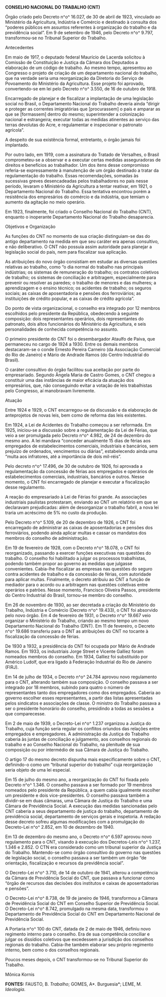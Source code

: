 **CONSELHO NACIONAL DO TRABALHO (CNT)**

Órgão criado pelo Decreto n^o^ 16.027, de 30 de abril de 1923, vinculado
ao Ministério da Agricultura, Indústria e Comércio e destinado à
consulta dos “poderes públicos em assuntos referentes à organização do
trabalho e da previdência social”. Em 9 de setembro de 1946, pelo
Decreto n^o^ 9.797, transformou-se no Tribunal Superior do Trabalho.

Antecedentes

Em maio de 1917, o deputado federal Maurício de Lacerda solicitou à
Comissão de Constituição e Justiça da Câmara dos Deputados a elaboração
de um código de trabalho. Ao mesmo tempo, apresentou ao Congresso o
projeto de criação de um departamento nacional do trabalho, que na
verdade seria uma reorganização da Diretoria do Serviço de Povoamento do
Ministério da Agricultura. Esse projeto foi aprovado, convertendo-se em
lei pelo Decreto n^o^ 3.550, de 16 de outubro de 1918.

Encarregado de planejar e de fiscalizar a implantação de uma legislação
social no Brasil, o Departamento Nacional do Trabalho deveria ainda
“dirigir e proteger as correntes imigratórias que [procurassem] o país e
amparar as que se [formassem] dentro do mesmo; superintender a
colonização nacional e estrangeira; executar todas as medidas atinentes
ao serviço das terras devolutas do Acre, e regulamentar e inspecionar o
patronato agrícola”.

A despeito de sua existência formal, entretanto, o órgão jamais foi
implantado.

Por outro lado, em 1919, com a assinatura do Tratado de Versalhes, o
Brasil comprometeu-se a observar e a executar certas medidas
asseguradoras de direitos e benefícios ao trabalhador. Um dos itens
desse compromisso referia-se expressamente à manutenção de um órgão
destinado a tratar da regulamentação do trabalho. Essas recomendações,
somadas às sucessivas greves desencadeadas pelos trabalhadores no país
nesse período, levaram o Ministério da Agricultura a tentar reativar, em
1921, o Departamento Nacional do Trabalho. Essa tentativa encontrou
porém a resistência dos empresários do comércio e da indústria, que
temiam o aumento da agitação no meio operário.

Em 1923, finalmente, foi criado o Conselho Nacional do Trabalho (CNT),
enquanto o inoperante Departamento Nacional do Trabalho desaparecia.

Objetivos e Organização

As funções do CNT no momento de sua criação distinguiam-se das do antigo
departamento na medida em que seu caráter era apenas consultivo, e não
deliberativo. O CNT não possuía assim autoridade para planejar a
legislação social do país, nem para fiscalizar sua aplicação.

As atribuições do novo órgão consistiam em estudar as diversas questões
relativas ao trabalho, como “o dia normal do trabalho nas principais
indústrias; os sistemas de remuneração do trabalho; os contratos
coletivos de trabalho; os sistemas de conciliação e arbitragem,
especialmente para prevenir ou resolver as paredes; o trabalho de
menores e das mulheres; a aprendizagem e o ensino técnico; os acidentes
de trabalho; os seguros sociais; as caixas de aposentadoria e pensões
dos ferroviários; as instituições de crédito popular, e as caixas de
crédito agrícola”.

Do ponto de vista organizacional, o conselho era integrado por 12
membros escolhidos pelo presidente da República, obedecendo à seguinte
composição: dois representantes operários, dois representantes do
patronato, dois altos funcionários do Ministério da Agricultura, e seis
personalidades de conhecida competência no assunto.

O primeiro presidente do CNT foi o desembargador Ataulfo de Paiva, que
permaneceu no cargo de 1924 a 1930. Entre os demais membros
destacaram-se o conde Ernesto Pereira Carneiro (da Associação Comercial
do Rio de Janeiro) e Mário de Andrade Ramos (do Centro Industrial do
Brasil).

O caráter consultivo do órgão facilitou sua aceitação por parte do
empresariado. Segundo Ângela Maria de Castro Gomes, o CNT chegou a
constituir uma das instâncias de maior eficácia da atuação dos
empresários, que, não conseguindo evitar a votação de leis trabalhistas
pelo Congresso, aí manobravam livremente.

Atuação

Entre 1924 e 1929, o CNT encarregou-se da discussão e da elaboração de
anteprojetos de novas leis, bem como de reforma das leis existentes.

Em 1924, a Lei de Acidentes do Trabalho começou a ser reformada. Em
1925, iniciou-se a discussão sobre a regulamentação da Lei de Férias,
que veio a ser promulgada pelo Decreto n^o^ 4.982, de 24 de dezembro do
mesmo ano. A lei mandava “conceder anualmente 15 dias de férias aos
empregados de estabelecimentos comerciais, industriais e bancários, sem
prejuízo de ordenados, vencimentos ou diárias”, estabelecendo ainda uma
“multa aos infratores, até a importância de dois mil-réis”.

Pelo decreto n^o^ 17.496, de 30 de outubro de 1926, foi aprovada a
regulamentação da concessão de férias aos empregados e operários de
estabelecimentos comerciais, industriais, bancários e outros. Nesse
momento, o CNT foi encarregado de planejar e executar a fiscalização
desse regulamento.

A reação do empresariado à Lei de Férias foi grande. As associações
industriais paulistas protestaram, enviando ao CNT um relatório em que
se declaravam prejudicadas: além de desorganizar o trabalho fabril, a
nova lei traria um acréscimo de 5% no custo da produção.

Pelo Decreto n^o^ 5.109, de 20 de dezembro de 1926, o CNT foi
encarregado de administrar as caixas de aposentadorias e pensões dos
ferroviários, podendo ainda aplicar multas e cassar os mandatos dos
membros do conselho de administração.

Em 19 de fevereiro de 1928, com o Decreto n^o^ 18.078, o CNT foi
reorganizado, passando a exercer funções executivas nas questões do
trabalho. O conselho foi habilitado a julgar os processos trabalhistas,
podendo também propor ao governo as medidas que julgasse convenientes.
Cabia-lhe fiscalizar as empresas nas questões do seguro contra acidentes
de trabalho e da concessão de férias, com autoridade para aplicar
multas. Finalmente, o decreto atribuiu ao CNT a função de mediador para
o acordo ou a arbitragem nas questões coletivas entre operários e
patrões. Nesse momento, Francisco Oliveira Passos, presidente do Centro
Industrial do Brasil, tornou-se membro do conselho.

Em 26 de novembro de 1930, ao ser decretada a criação do Ministério do
Trabalho, Indústria e Comércio (Decreto n^o^ 19.433), o CNT foi
absorvido pelo novo órgão. Em 4 de fevereiro de 1931, o Decreto n^o^
19.667 veio organizar o Ministério do Trabalho, criando ao mesmo tempo
um novo Departamento Nacional do Trabalho (DNT). Em 11 de fevereiro, o
Decreto n^o^ 19.686 transferiu para o DNT as atribuições do CNT no
tocante à fiscalização da concessão de férias.

De 1930 a 1932, a presidência do CNT foi ocupada por Mário de Andrade
Ramos. Em 1933, os industriais Jorge Street e Vicente Galliez foram
nomeados membros do conselho. Em 1934, Galliez foi substituído por
Américo Ludolf, que era ligado à Federação Industrial do Rio de Janeiro
(FIRJ).

Em 14 de julho de 1934, o Decreto n^o^ 24.784 aprovou novo regulamento
para o CNT, alterando também sua composição. O conselho passava a ser
integrado por 18 membros, subindo para quatro o número de representantes
tanto dos empregadores como dos empregados. Caberia ao governo escolher
esses representantes, a partir das listas apresentadas pelos sindicatos
e associações de classe. O ministro do Trabalho passava a ser o
presidente honorário do conselho, presidindo a todas as sessões a que
comparecesse.

Em 2 de maio de 1939, o Decreto-Lei n^o^ 1.237 organizou a Justiça do
Trabalho, cuja função seria regular os conflitos oriundos das relações
entre empregados e empregadores. A administração da Justiça do Trabalho
caberia às juntas de conciliação e julgamento, aos conselhos regionais
do trabalho e ao Conselho Nacional do Trabalho, na plenitude de sua
composição ou por intermédio de sua Câmara de Justiça do Trabalho.

O artigo 17 do mesmo decreto dispunha mais especificamente sobre o CNT,
definindo-o como um “tribunal superior do trabalho” cuja reorganização
seria objeto de uma lei especial.

Em 15 de julho do mesmo ano, a reorganização do CNT foi fixada pelo
Decreto n^o^ 1.346. O conselho passava a ser formado por 19 membros
nomeados pelo presidente da República, a quem cabia igualmente escolher
um presidente e dois vice-presidentes. O conselho passava também a
dividir-se em duas câmaras, uma Câmara de Justiça do Trabalho e uma
Câmara de Previdência Social. A execução das medidas sancionadas pelo
CNT caberia a seus departamento de justiça do trabalho, departamento de
previdência social, departamento de serviços gerais e inspetoria. A
redação desse decreto sofreu algumas modificações com a promulgação do
Decreto-Lei n^o^ 2.852, em 10 de dezembro de 1940.

Em 13 de dezembro do mesmo ano, o Decreto n^o^ 6.597 aprovou novo
regulamento para o CNT, visando à execução dos Decretos-Leis n^o^ 1.237,
1.346 e 2.852. O CTN era considerado como um tribunal superior da
Justiça do Trabalho. Mantendo-se como órgão consultivo do governo nas
questões de legislação social, o conselho passava a ser também um órgão
“de orientação, fiscalização e recursos da previdência social”.

O Decreto-Lei n^o^ 3.710, de 14 de outubro de 1941, alterou a
competência da Câmara de Previdência Social do CNT, que passava a
funcionar como “órgão de recursos das decisões dos institutos e caixas
de aposentadorias e pensões”.

O Decreto-Lei n^o^ 8.738, de 19 de janeiro de 1946, transformou a Câmara
de Previdência Social do CNT em Conselho Superior de Previdência Social.
O Decreto-Lei n^o^ 8.742, promulgado na mesma data, transformou o
Departamento de Previdência Social do CNT em Departamento Nacional de
Previdência Social.

A Portaria n^o^ 100 do CNT, datada de 2 de maio de 1946, definiu novo
regimento interno para o conselho. Era de sua competência conciliar e
julgar os dissídios coletivos que excedessem a jurisdição dos conselhos
regionais do trabalho. Cabia-lhe também elaborar seu próprio regimento
interno, bem como o dos conselhos regionais.

Poucos meses depois, o CNT transformou-se no Tribunal Superior do
Trabalho.

Mônica Kornis

**FONTES:** FAUSTO, B. *Trabalho*; GOMES, A*. Burguesia*; LEME, M.
*Ideologia.*
